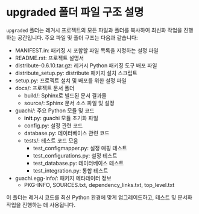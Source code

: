 # upgraded 폴더 파일 구조 설명

`upgraded` 폴더는 레거시 프로젝트의 모든 파일과 폴더를 복사하여 최신화 작업을 진행하는 공간입니다. 주요 파일 및 폴더 구조는 다음과 같습니다:

- MANIFEST.in: 패키징 시 포함할 파일 목록을 지정하는 설정 파일
- README.rst: 프로젝트 설명서
- distribute-0.6.10.tar.gz: 레거시 Python 패키징 도구 배포 파일
- distribute_setup.py: distribute 패키지 설치 스크립트
- setup.py: 프로젝트 설치 및 배포를 위한 설정 파일
- docs/: 프로젝트 문서 폴더
    - build/: Sphinx로 빌드된 문서 결과물
    - source/: Sphinx 문서 소스 파일 및 설정
- guachi/: 주요 Python 모듈 및 코드
    - __init__.py: guachi 모듈 초기화 파일
    - config.py: 설정 관련 코드
    - database.py: 데이터베이스 관련 코드
    - tests/: 테스트 코드 모음
        - test_configmapper.py: 설정 매핑 테스트
        - test_configurations.py: 설정 테스트
        - test_database.py: 데이터베이스 테스트
        - test_integration.py: 통합 테스트
- guachi.egg-info/: 패키지 메타데이터 정보
    - PKG-INFO, SOURCES.txt, dependency_links.txt, top_level.txt

이 폴더는 레거시 코드를 최신 Python 환경에 맞게 업그레이드하고, 테스트 및 문서화 작업을 진행하는 데 사용됩니다.